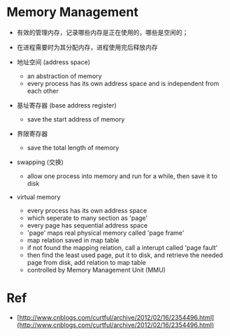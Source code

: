 # Memory Management
- 有效的管理内存，记录哪些内存是正在使用的，哪些是空闲的；
- 在进程需要时为其分配内存，进程使用完后释放内存
 
- 地址空间 (address space)
    - an abstraction of memory
    - every process has its own address space and is independent from each other
    
- 基址寄存器 (base address register)
    - save the start address of memory
- 界限寄存器
    - save the total length of memory 
    
- swapping (交换)
    - allow one process into memory and run for a while, then save it to disk
    
- virtual memory
    - every process has its own address space
    - which seperate to many section as 'page'
    - every page has sequential address space
    - 'page' maps real physical memory called 'page frame'
    - map relation saved in map table
    - if not found the mapping relation, call a interupt called 'page fault' 
    - then find the least used page, put it to disk, and retrieve the needed page from disk, add relation to map table
    - controlled by Memory Management Unit (MMU)
   
# Ref  
- [http://www.cnblogs.com/curtful/archive/2012/02/16/2354496.html](http://www.cnblogs.com/curtful/archive/2012/02/16/2354496.html)
